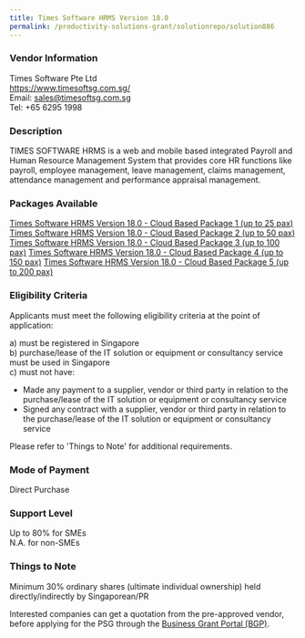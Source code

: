 ```yaml
---
title: Times Software HRMS Version 18.0 
permalink: /productivity-solutions-grant/solutionrepo/solution886
---
```


### Vendor Information
Times Software Pte Ltd<br>https://www.timesoftsg.com.sg/<br>Email: sales@timesoftsg.com.sg<br>Tel: +65 6295 1998

### Description

TIMES SOFTWARE HRMS is a web and mobile based integrated Payroll and Human Resource Management System that provides core HR functions like payroll, employee management, leave management, claims management, attendance management and performance appraisal management. 

### Packages Available

<a href='https://www.gobusiness.gov.sg/images/psg/Times_Software_Annex_3_Part_1.pdf' target='_blank'>Times Software HRMS Version 18.0 - Cloud Based Package 1 (up to 25 pax)</a>
<a href='https://www.gobusiness.gov.sg/images/psg/Times_Software_Annex_3_Part_3.pdf' target='_blank'>Times Software HRMS Version 18.0 - Cloud Based Package 2 (up to 50 pax)</a>
<a href='https://www.gobusiness.gov.sg/images/psg/Times_Software_Annex_3_Part_2.pdf' target='_blank'>Times Software HRMS Version 18.0 - Cloud Based Package 3 (up to 100 pax)</a>
<a href='https://www.gobusiness.gov.sg/images/psg/Times_Software_Annex_3_Part_4.pdf' target='_blank'>Times Software HRMS Version 18.0 - Cloud Based Package 4 (up to 150 pax)</a>
<a href='https://www.gobusiness.gov.sg/images/psg/Times_Software_Annex_3_Part_5.pdf' target='_blank'>Times Software HRMS Version 18.0 - Cloud Based Package 5 (up to 200 pax)</a>

### Eligibility Criteria

Applicants must meet the following eligibility criteria at the point of application:

a) must be registered in Singapore <br>
b) purchase/lease of the IT solution or equipment or consultancy service must be used in Singapore <br>
c) must not have:
- Made any payment to a supplier, vendor or third party in relation to the purchase/lease of the IT solution or equipment or consultancy service
- Signed any contract with a supplier, vendor or third party in relation to the purchase/lease of the IT solution or equipment or consultancy service

Please refer to 'Things to Note' for additional requirements.

### Mode of Payment
Direct Purchase

### Support Level
Up to 80% for SMEs <br>
N.A. for non-SMEs

### Things to Note
Minimum 30% ordinary shares (ultimate individual ownership) held directly/indirectly by Singaporean/PR

Interested companies can get a quotation from the pre-approved vendor, before applying for the PSG through the <a target='_blank' href='https://www.businessgrants.gov.sg/'>Business Grant Portal (BGP)</a>.
